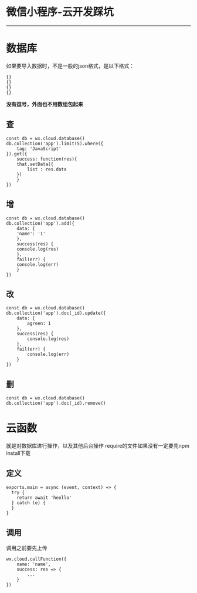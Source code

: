 #  微信小程序-云开发踩坑

---


# 数据库

如果要导入数据时，不是一般的json格式，是以下格式：

```
{}
{}
{}
{}
```
**没有逗号，外面也不用数组包起来**


## 查
```
const db = wx.cloud.database()
db.collection('app').limit(5).where({
    tag: 'JavaScript'
}).get({
    success: function(res){
    that.setData({
        list : res.data
    })
    }
})
```

## 增
```
const db = wx.cloud.database()
db.collection('app').add({
    data: {
    'name': '1'
    },
    success(res) {
    console.log(res)
    },
    fail(err) {
    console.log(err)
    }
})
```
## 改
```
const db = wx.cloud.database()
db.collection('app').doc(_id).update({
    data: {
        agreen: 1
    },
    success(res) {
        console.log(res)
    },
    fail(err) {
        console.log(err)
    }
})
```

## 删
```
const db = wx.cloud.database()
db.collection('app').doc(_id).remove()
```


# 云函数
就是对数据库进行操作，以及其他后台操作
require的文件如果没有一定要先npm install下载

## 定义
```
exports.main = async (event, context) => {
  try {
    return await 'heollo'
  } catch (e) {
  }
}
```

## 调用

调用之前要先上传

```
wx.cloud.callFunction({
    name: 'name',
    success: res => {
        ...
    }
})
```